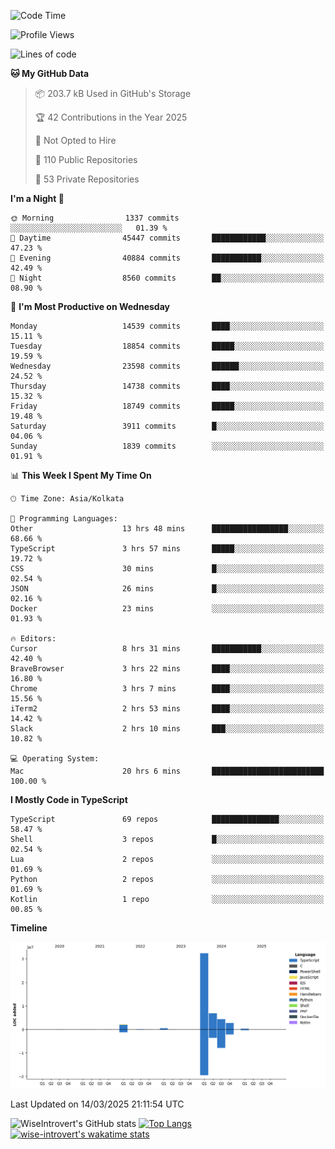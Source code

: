 <!--START_SECTION:waka-->
![Code Time](http://img.shields.io/badge/Code%20Time-2%2C260%20hrs%2054%20mins-blue)

![Profile Views](http://img.shields.io/badge/Profile%20Views-6-blue)

![Lines of code](https://img.shields.io/badge/From%20Hello%20World%20I%27ve%20Written-49.6%20million%20lines%20of%20code-blue)

**🐱 My GitHub Data** 

> 📦 203.7 kB Used in GitHub's Storage 
 > 
> 🏆 42 Contributions in the Year 2025
 > 
> 🚫 Not Opted to Hire
 > 
> 📜 110 Public Repositories 
 > 
> 🔑 53 Private Repositories 
 > 
**I'm a Night 🦉** 

```text
🌞 Morning                1337 commits        ░░░░░░░░░░░░░░░░░░░░░░░░░   01.39 % 
🌆 Daytime                45447 commits       ████████████░░░░░░░░░░░░░   47.23 % 
🌃 Evening                40884 commits       ███████████░░░░░░░░░░░░░░   42.49 % 
🌙 Night                  8560 commits        ██░░░░░░░░░░░░░░░░░░░░░░░   08.90 % 
```
📅 **I'm Most Productive on Wednesday** 

```text
Monday                   14539 commits       ████░░░░░░░░░░░░░░░░░░░░░   15.11 % 
Tuesday                  18854 commits       █████░░░░░░░░░░░░░░░░░░░░   19.59 % 
Wednesday                23598 commits       ██████░░░░░░░░░░░░░░░░░░░   24.52 % 
Thursday                 14738 commits       ████░░░░░░░░░░░░░░░░░░░░░   15.32 % 
Friday                   18749 commits       █████░░░░░░░░░░░░░░░░░░░░   19.48 % 
Saturday                 3911 commits        █░░░░░░░░░░░░░░░░░░░░░░░░   04.06 % 
Sunday                   1839 commits        ░░░░░░░░░░░░░░░░░░░░░░░░░   01.91 % 
```


📊 **This Week I Spent My Time On** 

```text
🕑︎ Time Zone: Asia/Kolkata

💬 Programming Languages: 
Other                    13 hrs 48 mins      █████████████████░░░░░░░░   68.66 % 
TypeScript               3 hrs 57 mins       █████░░░░░░░░░░░░░░░░░░░░   19.72 % 
CSS                      30 mins             █░░░░░░░░░░░░░░░░░░░░░░░░   02.54 % 
JSON                     26 mins             █░░░░░░░░░░░░░░░░░░░░░░░░   02.16 % 
Docker                   23 mins             ░░░░░░░░░░░░░░░░░░░░░░░░░   01.93 % 

🔥 Editors: 
Cursor                   8 hrs 31 mins       ███████████░░░░░░░░░░░░░░   42.40 % 
BraveBrowser             3 hrs 22 mins       ████░░░░░░░░░░░░░░░░░░░░░   16.80 % 
Chrome                   3 hrs 7 mins        ████░░░░░░░░░░░░░░░░░░░░░   15.56 % 
iTerm2                   2 hrs 53 mins       ████░░░░░░░░░░░░░░░░░░░░░   14.42 % 
Slack                    2 hrs 10 mins       ███░░░░░░░░░░░░░░░░░░░░░░   10.82 % 

💻 Operating System: 
Mac                      20 hrs 6 mins       █████████████████████████   100.00 % 
```

**I Mostly Code in TypeScript** 

```text
TypeScript               69 repos            ███████████████░░░░░░░░░░   58.47 % 
Shell                    3 repos             █░░░░░░░░░░░░░░░░░░░░░░░░   02.54 % 
Lua                      2 repos             ░░░░░░░░░░░░░░░░░░░░░░░░░   01.69 % 
Python                   2 repos             ░░░░░░░░░░░░░░░░░░░░░░░░░   01.69 % 
Kotlin                   1 repo              ░░░░░░░░░░░░░░░░░░░░░░░░░   00.85 % 
```



**Timeline**

![Lines of Code chart](https://raw.githubusercontent.com/wise-introvert/wise-introvert/master/assets/bar_graph.png)


 Last Updated on 14/03/2025 21:11:54 UTC
<!--END_SECTION:waka-->

![WiseIntrovert's GitHub stats](https://github-readme-stats.vercel.app/api?username=wise-introvert&count_private=true&show_icons=true)
[![Top Langs](https://github-readme-stats.vercel.app/api/top-langs/?username=wise-introvert&langs_count=10)](https://github.com/anuraghazra/github-readme-stats)
[![wise-introvert's wakatime stats](https://github-readme-stats.vercel.app/api/wakatime?username=wiseintrovert)](https://github.com/anuraghazra/github-readme-stats)
